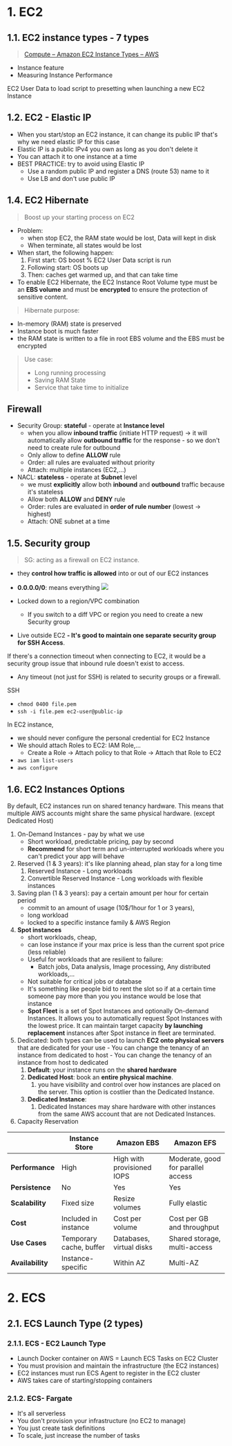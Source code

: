 # 1. EC2

## 1.1. EC2 instance types - 7 types
> [Compute – Amazon EC2 Instance Types – AWS](https://aws.amazon.com/ec2/instance-types/?trk=361ccc4f-68c4-4038-bf6c-0586bee109dc&sc_channel=ps&ef_id=CjwKCAiAxreqBhAxEiwAfGfndGskDxRSJIWaDTMlyKsiynC2V2Ay0Sqqnzym3EcCvely5rhbrukQ5RoCISsQAvD_BwE:G:s&s_kwcid=AL!4422!3!536392805020!e!!g!!ec2%20instance%20types!11543056243!112002964789)
> 
- Instance feature
- Measuring Instance Performance

EC2 User Data to load script to presetting when launching a new EC2 Instance
## 1.2. EC2 - Elastic IP 
- When you start/stop an EC2 instance, it can change its public IP that's why we need elastic IP for this case
- Elastic IP is a public IPv4 you own as long as you don't delete it
- You can attach it to one instance at a time
- BEST PRACTICE: try to avoid using Elastic IP
	- Use a random public IP and register a DNS (route 53) name to it
	- Use LB  and don't use public IP
## 1.4. EC2 Hibernate
> Boost up your starting process on EC2
- Problem: 
	- when stop EC2, the RAM state would be lost, Data will kept in disk
	- When terminate, all states would be lost
- When start, the following happen:
	1. First start: OS boost % EC2 User Data script is run
	2. Following start: OS boots up
	3. Then: caches get warmed up, and that can take time
- To enable EC2 Hibernate, the EC2 Instance Root Volume type must be an **EBS volume** and must be **encrypted** to ensure the protection of sensitive content.
> Hibernate purpose:
- In-memory (RAM) state is preserved
- Instance boot is much faster
- the RAM state is written to a file in root EBS volume and the EBS must be encrypted
> Use case:
> - Long running processing
> - Saving RAM State
> - Service that take time to initialize

## Firewall
- Security Group: **stateful** - operate at **Instance level**
	- when you allow **inbound traffic** (initiate HTTP request) -> it will automatically allow **outbound traffic** for the response - so we don't need to create rule for outbound
	- Only allow to define **ALLOW** rule
	- Order: all rules are evaluated without priority
	- Attach: multiple instances (EC2,...)
- NACL: **stateless** - operate at **Subnet** level
	- we must **explicitly** allow both **inbound** and **outbound** traffic because it's stateless
	- Allow both **ALLOW** and **DENY** rule
	- Order: rules are evaluated in **order of rule number** (lowest -> highest)
	- Attach: ONE subnet at a time
## 1.5. Security group
> SG: acting as a firewall on EC2 instance.
- they **control how traffic is allowed** into or out of our EC2 instances
- **0.0.0.0/0**: means everything
![](../assets/SecurityGroup-EC2.png)

- Locked down to a region/VPC combination
	- If you switch to a diff VPC or region you need to create a new Security group
- Live outside EC2 
**- It's good to maintain one separate security group for SSH Access**.

If there's a connection timeout when connecting to EC2, it would be a security group issue that inbound rule doesn't exist to access.
- Any timeout (not just for SSH) is related to security groups or a firewall.

SSH
- `chmod 0400 file.pem`
- `ssh -i file.pem ec2-user@public-ip`

In EC2 instance, 
- we should never configure the personal credential for EC2 Instance
- We should attach Roles to EC2: IAM Role,...
	- Create a Role -> Attach policy to that Role -> Attach that Role to EC2
- `aws iam list-users`
- `aws configure`


## 1.6. EC2 Instances Options
By default, EC2 instances run on shared tenancy hardware. This means that multiple AWS accounts might share the same physical hardware. (except Dedicated Host)

1. On-Demand Instances - pay by what we use
	- Short workload, predictable pricing, pay by second
	- **Recommend** for short term and un-interrupted workloads where you can't predict your app will behave
2. Reserved (1 & 3 years): it's like planning ahead, plan stay for a long time
	1. Reserved Instance - Long workloads
	2. Convertible Reserved Instance - Long workloads with flexible instances
3. Saving plan (1 & 3 years): pay a certain amount per hour for certain period
	- commit to an amount of usage (10$/1hour for 1 or 3 years),
	- long workload
	- locked to a specific instance family & AWS Region
4. **Spot instances** 
	- short workloads, cheap, 
	- can lose instance if your max price is less than the current spot price (less reliable)
	- Useful for workloads that are resilient to failure:
		- Batch jobs, Data analysis, Image processing, Any distributed workloads,...
	- Not suitable for critical jobs or database
	- It's something like people bid to rent the slot so if at a certain time someone pay more than you you instance would be lose that instance
	- **Spot Fleet** is a set of Spot Instances and optionally On-demand Instances. It allows you to automatically request Spot Instances with the lowest price. It can maintain target capacity **by launching replacement** instances after Spot instance in fleet are terminated.
5. Dedicated: both types can be used to launch **EC2 onto physical servers** that are dedicated for your use
		- You can change the tenancy of an instance from dedicated to host
		- You can change the tenancy of an instance from host to dedicated
	1. **Default**: your instance runs on the **shared hardware**
	2. **Dedicated Host**: book an **entire physical machine**.
		1. you have visibility and control over how instances are placed on the server. This option is costlier than the Dedicated Instance.
	3. **Dedicated Instance**: 
		1. Dedicated Instances may share hardware with other instances from the same AWS account that are not Dedicated Instances.
7. Capacity Reservation


|              | **Instance Store**      | **Amazon EBS**             | **Amazon EFS**                     |
| ------------ | ----------------------- | -------------------------- | ---------------------------------- |
| **Performance**  | High                    | High with provisioned IOPS | Moderate, good for parallel access |
| **Persistence**  | No                      | Yes                        | Yes                                |
| **Scalability**  | Fixed size              | Resize volumes             | Fully elastic                      |
| **Cost**         | Included in instance    | Cost per volume            | Cost per GB and throughput         |
| **Use Cases**    | Temporary cache, buffer | Databases, virtual disks   | Shared storage, multi-access       |
| **Availability** | Instance-specific       | Within AZ                  | Multi-AZ                           |


# 2. ECS
## 2.1. ECS Launch Type (2 types)
### 2.1.1. ECS - EC2 Launch Type
- Launch Docker container on AWS = Launch ECS Tasks on EC2 Cluster
- You must provision and maintain the infrastructure (the EC2 instances)
- EC2 instances must run ECS Agent to register in the EC2 cluster
- AWS takes care of starting/stopping containers
### 2.1.2. ECS- Fargate
- It's all serverless
- You don't provision your infrastructure (no EC2 to manage)
- You just create task definitions
- To scale, just increase the number of tasks 